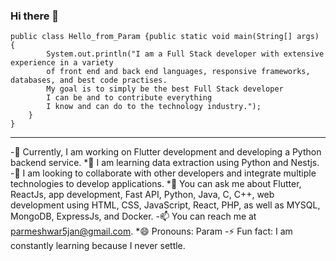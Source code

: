 ### Hi there 👋

```
public class Hello_from_Param {public static void main(String[] args) { 
        System.out.println("I am a Full Stack developer with extensive experience in a variety 
        of front end and back end languages, responsive frameworks, databases, and best code practises.
        My goal is to simply be the best Full Stack developer 
        I can be and to contribute everything 
        I know and can do to the technology industry.");
    }
}
```
***
-🔭 Currently, I am working on Flutter development and developing a Python backend service.
*🌱 I am learning data extraction using Python and Nestjs.
-👯 I am looking to collaborate with other developers and integrate multiple technologies to develop applications.
*💬 You can ask me about Flutter, ReactJs, app development, Fast API, Python, Java, C, C++, web development using HTML, CSS, JavaScript, React, PHP, as well as MYSQL, MongoDB, ExpressJs, and Docker.
-📫 You can reach me at parmeshwar5jan@gmail.com.
*😄 Pronouns: Param
-⚡ Fun fact: I am constantly learning because I never settle.

###


